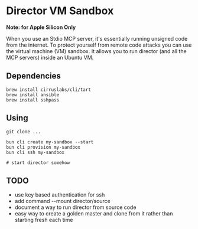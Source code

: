 # Director VM Sandbox

**Note: for Apple Silicon Only**

When you use an Stdio MCP server, it's essentially running unsigned code from the internet. To protect yourself from remote code attacks you can use the virtual machine (VM) sandbox. It allows you to run director (and all the MCP servers) inside an Ubuntu VM. 

## Dependencies
```
brew install cirruslabs/cli/tart
brew install ansible
brew install sshpass
```

## Using
```
git clone ...

bun cli create my-sandbox --start
bun cli provision my-sandbox
bun cli ssh my-sandbox 

# start director somehow
```

## TODO 
- use key based authentication for ssh
- add command --mount director/source
- document a way to run director from source code
- easy way to create a golden master and clone from it rather than starting fresh each time
